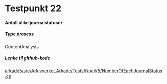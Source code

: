 # Testpunkt 22
#### Antall ulike journalstatuser

<Beskrivelse/>

##### Type prosess
ContentAnalysis

##### Lenke til github-kode
[arkade5/src/Arkivverket.Arkade/Tests/Noark5/NumberOfEachJournalStatus.cs](https://github.com/arkivverket/arkade5/blob/master/src/Arkivverket.Arkade/Tests/Noark5/NumberOfEachJournalStatus.cs)